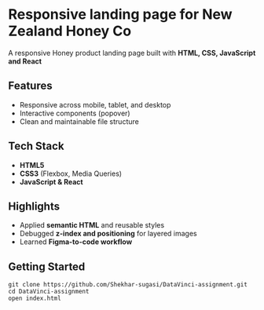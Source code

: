 <h1>Responsive landing page for New Zealand Honey Co</h1>
  <p>
    A responsive Honey product landing page built with 
    <strong>HTML, CSS, JavaScript and React</strong>
  </p>

  <h2>Features</h2>
  <ul>
    <li>Responsive across mobile, tablet, and desktop</li>
    <li>Interactive components (popover)</li>
    <li>Clean and maintainable file structure</li>
  </ul>

  <h2> Tech Stack</h2>
  <ul>
    <li><strong>HTML5</strong></li>
    <li><strong>CSS3</strong> (Flexbox, Media Queries)</li>
    <li><strong>JavaScript & React</strong></li>
  </ul>

  <h2>Highlights</h2>
  <ul>
    <li>Applied <strong>semantic HTML</strong> and reusable styles</li>
    <li>Debugged <strong>z-index and positioning</strong> for layered images</li>
    <li>Learned <strong>Figma-to-code workflow</strong></li>
  </ul>

  <h2> Getting Started</h2>
  <pre><code>git clone https://github.com/Shekhar-sugasi/DataVinci-assignment.git
cd DataVinci-assignment
open index.html</code></pre>
